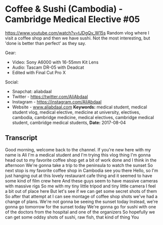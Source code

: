 # Coffee & Sushi (Cambodia) - Cambridge Medical Elective #05
https://www.youtube.com/watch?v=tJDgQv_W15s
Random vlog where I visit a coffee shop and then we have sushi. Not the most interesting, but 'done is better than perfect' as they say.

Gear:
- Video: Sony A6000 with 16-55mm Kit Lens
- Audio: Tascam DR-05 with Deadcat
- Edited with Final Cut Pro X

Social:
- Snapchat: aliabdaal
- Twitter - https://twitter.com/AliAbdaal
- Instagram - https://instagram.com/AliAbdaal
- Website - www.aliabdaal.com
**Keywords:** medical student, medical student vlog, medical elective, medicine at university, electives, cambodia, cambridge medicine, medical electives, cambridge medical student, cambridge medical students, 
**Date:** 2017-08-04

## Transcript
 Good morning, welcome back to the channel. If you're new here with my name is Ali I'm a medical student and I'm trying this vlog thing I'm gonna head out to my favorite coffee shop get a bit of work done and I think in the afternoon We're gonna take a trip to the peninsula to watch the sunset So next stop is my favorite coffee shop in Cambodia see you there Hello, so I'm just hanging out at this lovely restaurant cafe thing and it seemed to have some kind of film crew here And these guys seem to have massive cameras with massive rigs So me with my tiny little tripod and tiny little camera I feel a bit out of place here But let's see if we can get some secret shots of them So after that attempt at I can see montage of coffee shop shots we've had a change of plans. We're not gonna be seeing the sunset today Instead, we're gonna go tomorrow for the sunset today We're gonna go for sushi with one of the doctors from the hospital and one of the organizers So hopefully we can get some oddsy shots of sushi, raw fish, that kind of thing You
